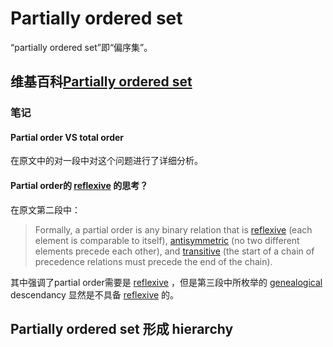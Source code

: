 # Partially ordered set

“partially ordered set”即“偏序集”。

## 维基百科[Partially ordered set](https://en.wikipedia.org/wiki/Partially_ordered_set)

### 笔记

#### Partial order VS total order

在原文中的对一段中对这个问题进行了详细分析。



#### Partial order的 [reflexive](https://en.wikipedia.org/wiki/Reflexive_relation) 的思考？

在原文第二段中：

> Formally, a partial order is any binary relation that is [reflexive](https://en.wikipedia.org/wiki/Reflexive_relation) (each element is comparable to itself), [antisymmetric](https://en.wikipedia.org/wiki/Antisymmetric_relation) (no two different elements precede each other), and [transitive](https://en.wikipedia.org/wiki/Transitive_relation) (the start of a chain of precedence relations must precede the end of the chain).

其中强调了partial order需要是 [reflexive](https://en.wikipedia.org/wiki/Reflexive_relation) ，但是第三段中所枚举的 [genealogical](https://en.wikipedia.org/wiki/Genealogy) descendancy 显然是不具备 [reflexive](https://en.wikipedia.org/wiki/Reflexive_relation) 的。 



## Partially ordered set 形成 hierarchy 
